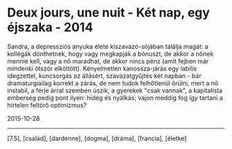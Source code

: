 # Deux jours, une nuit - Két nap, egy éjszaka - 2014

Sandra, a depressziós anyuka élete kiszavazó-sójában találja magát: a kollégák dönthetnek, hogy vagy megkapják a bónuszt, de akkor a nőnek mennie kell, vagy a nő maradhat, de akkor nincs pénz (amit fejben már mindenki ötször elköltött). Kényelmetlen kanossza-járás egy labilis idegzettel, kuncsorgás az állásért, szavazatgyűjtés két napban - bár dramaturgiailag korrekt a zárás, de nem tudok felhőtlenül örülni, mert a nő instabil, a férje árral szemben úszik, a gyerekek "csak vannak", a kapitalista emberség pedig pont ilyen: hideg és nyálkás; vajon meddig fog így tartani a hirtelen feltörő optimizmus?

2015-10-28 

----

[7.5], [család], [dardenne], [dogma], [dráma], [francia], [életke]